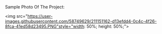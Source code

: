 Sample Photo Of The Project:

<img src="https://user-images.githubusercontent.com/58749629/211151162-d13efdd4-0c4c-4f26-8fca-41ed58d23495.PNG"style="width: 50%; height: 50%;"></img>
